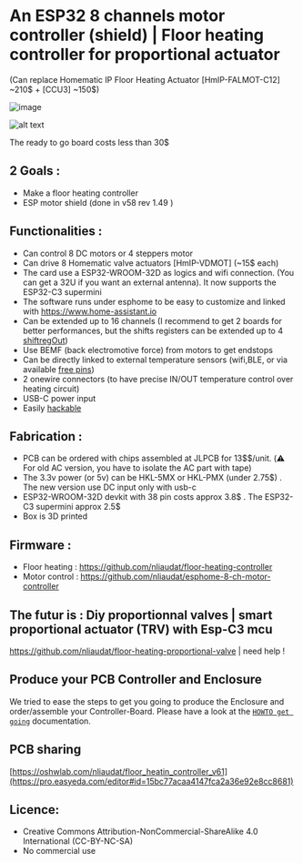 # An ESP32 8 channels motor controller (shield) | Floor heating controller for proportional actuator
(Can replace Homematic IP Floor Heating Actuator [HmIP-FALMOT-C12] ~210$ + [CCU3] ~150$)


![image](https://github.com/user-attachments/assets/8f24832d-35ed-439d-a727-ef271780ee2c)



![alt text](https://github.com/nliaudat/esp32_8ch_motor_shield/blob/main/imgs/floor_heating.jpg "floor_heating")

The ready to go board costs less than 30$

## 2 Goals : 

* Make a floor heating controller
* ESP motor shield (done in v58 rev 1.49 )
    
## Functionalities : 
* Can control 8 DC motors or 4 steppers motor
* Can drive 8 Homematic valve actuators [HmIP-VDMOT] (~15$ each)
* The card use a ESP32-WROOM-32D as logics and wifi connection. (You can get a 32U if you want an external antenna). It now supports the ESP32-C3 supermini
* The software runs under esphome to be easy to customize and linked with https://www.home-assistant.io 
* Can be extended up to 16 channels (I recommend to get 2 boards for better performances, but the shifts registers can be extended up to 4 [shiftregOut](https://github.com/nliaudat/esp32_8ch_motor_shield/blob/main/shiftregOut.md))
* Use BEMF (back electromotive force) from motors to get endstops
* Can be directly linked to external temperature sensors (wifi,BLE, or via available [free pins](https://github.com/nliaudat/esp32_8ch_motor_shield/blob/main/extension.md))
* 2 onewire connectors (to have precise IN/OUT temperature control over heating circuit)
* USB-C power input
* Easily [hackable](https://github.com/nliaudat/esp32_8ch_motor_shield/blob/main/hack.md)


## Fabrication : 

* PCB can be ordered with chips assembled at JLPCB for 13$$/unit. (:warning: For old AC version, you have to isolate the AC part with tape)
* The 3.3v power (or 5v) can be HKL-5MX or HKL-PMX (under 2.75$) . The new version use DC input only with usb-c
* ESP32-WROOM-32D devkit with 38 pin costs approx 3.8$ . The ESP32-C3 supermini approx 2.5$
* Box is 3D printed

## Firmware : 
* Floor heating : https://github.com/nliaudat/floor-heating-controller
* Motor control : https://github.com/nliaudat/esphome-8-ch-motor-controller

## The futur is : Diy proportionnal valves | smart proportional actuator (TRV) with Esp-C3 mcu
https://github.com/nliaudat/floor-heating-proportional-valve | need help !

## Produce your PCB Controller and Enclosure

We tried to ease the steps to get you going to produce the Enclosure and order/assemble your Controller-Board. Please have a look at 
the [`HOWTO get going`](./HOWTO_get_going_as_floor_heating_controller.md) documentation.

## PCB sharing
[https://oshwlab.com/nliaudat/floor_heatin_controller_v61](https://pro.easyeda.com/editor#id=15bc77acaa4147fca2a36e92e8cc8681)

## Licence: 
* Creative Commons Attribution-NonCommercial-ShareAlike 4.0 International (CC-BY-NC-SA)
* No commercial use
